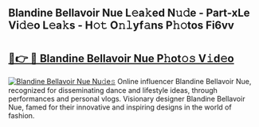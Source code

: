## Blandine Bellavoir Nue L𝚎a𝚔ed N𝚞𝚍e - Part-xLe Vi𝚍𝚎o L𝚎a𝚔s - H𝚘𝚝 O𝚗𝚕yf𝚊ns P𝚑𝚘tos Fi6vv

# <h2><a href="http://kfa8d6u.oniu.top/?m=Blandine+Bellavoir+Nue">🔗👉 🔴 Blandine Bellavoir Nue P𝚑ot𝚘𝚜 V𝚒d𝚎o</a></h2>

[![Blandine Bellavoir Nue Nu𝚍e𝚜](https://i.imgur.com/0qMVB7G.gif)](http://kfa8d6u.oniu.top/?m=Blandine+Bellavoir+Nue)
Online influencer Blandine Bellavoir Nue, recognized for disseminating dance and lifestyle ideas, through performances and personal vlogs. Visionary designer Blandine Bellavoir Nue, famed for their innovative and inspiring designs in the world of fashion.  
